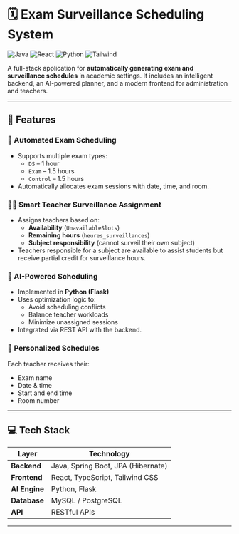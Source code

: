 # 🗓️ Exam Surveillance Scheduling System

![Java](https://img.shields.io/badge/Backend-Java%20%2B%20Spring%20Boot-blue)
![React](https://img.shields.io/badge/Frontend-React%20%2B%20TypeScript-%2361DAFB)
![Python](https://img.shields.io/badge/AI%20Algorithm-Python%20%2B%20Flask-yellow)
![Tailwind](https://img.shields.io/badge/UI-Tailwind%20CSS-38bdf8)

A full-stack application for **automatically generating exam and surveillance schedules** in academic settings. It includes an intelligent backend, an AI-powered planner, and a modern frontend for administration and teachers.

---

## 🚀 Features

### 📅 Automated Exam Scheduling
- Supports multiple exam types:
  - `DS` – 1 hour
  - `Exam` – 1.5 hours
  - `Control` – 1.5 hours
- Automatically allocates exam sessions with date, time, and room.

### 👨‍🏫 Smart Teacher Surveillance Assignment
- Assigns teachers based on:
  - **Availability** (`UnavailableSlots`)
  - **Remaining hours** (`heures_surveillances`)
  - **Subject responsibility** (cannot surveil their own subject)
- Teachers responsible for a subject are available to assist students but receive partial credit for surveillance hours.

### 🤖 AI-Powered Scheduling
- Implemented in **Python (Flask)**
- Uses optimization logic to:
  - Avoid scheduling conflicts
  - Balance teacher workloads
  - Minimize unassigned sessions
- Integrated via REST API with the backend.

### 📩 Personalized Schedules
Each teacher receives their:
- Exam name
- Date & time
- Start and end time
- Room number

---

## 💻 Tech Stack

| Layer         | Technology                            |
|---------------|----------------------------------------|
| **Backend**   | Java, Spring Boot, JPA (Hibernate)     |
| **Frontend**  | React, TypeScript, Tailwind CSS        |
| **AI Engine** | Python, Flask                          |
| **Database**  | MySQL / PostgreSQL                     |
| **API**       | RESTful APIs                           |


---

